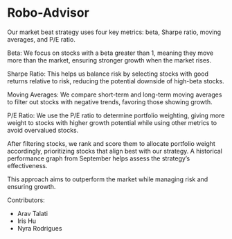 # Robo-Advisor

Our market beat strategy uses four key metrics: beta, Sharpe ratio, moving averages, and P/E ratio.

Beta: We focus on stocks with a beta greater than 1, meaning they move more than the market, ensuring stronger growth when the market rises.

Sharpe Ratio: This helps us balance risk by selecting stocks with good returns relative to risk, reducing the potential downside of high-beta stocks.

Moving Averages: We compare short-term and long-term moving averages to filter out stocks with negative trends, favoring those showing growth.

P/E Ratio: We use the P/E ratio to determine portfolio weighting, giving more weight to stocks with higher growth potential while using other metrics to avoid overvalued stocks.

After filtering stocks, we rank and score them to allocate portfolio weight accordingly, prioritizing stocks that align best with our strategy. A historical performance graph from September helps assess the strategy’s effectiveness.

This approach aims to outperform the market while managing risk and ensuring growth.

Contributors:
- Arav Talati
- Iris Hu
- Nyra Rodrigues
